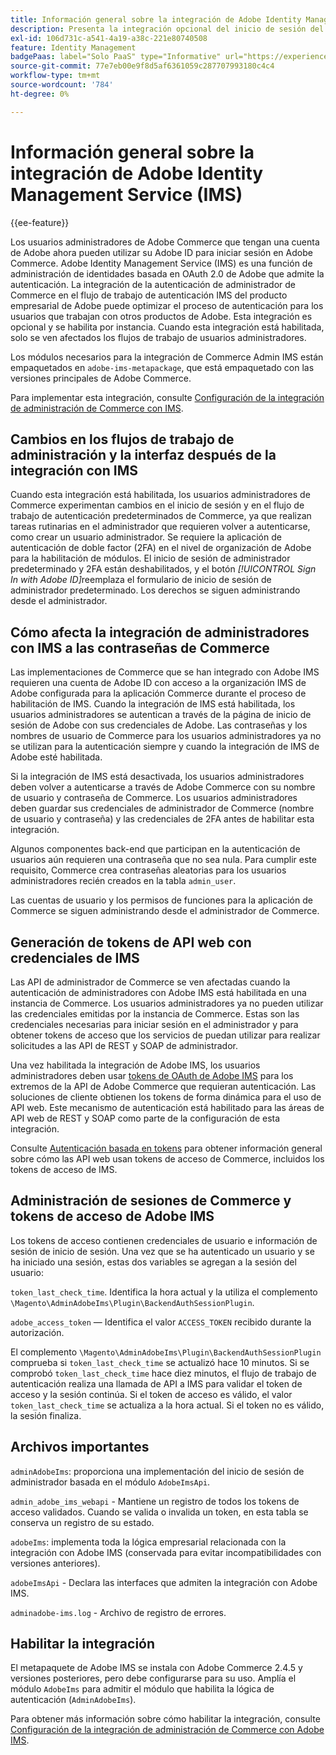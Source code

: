 ```yaml
---
title: Información general sobre la integración de Adobe Identity Management Service (IMS)
description: Presenta la integración opcional del inicio de sesión del administrador de Adobe Commerce con Adobe IMS
exl-id: 106d731c-a541-4a19-a38c-221e80740508
feature: Identity Management
badgePaas: label="Solo PaaS" type="Informative" url="https://experienceleague.adobe.com/en/docs/commerce/user-guides/product-solutions" tooltip="Se aplica solo a proyectos de Adobe Commerce en la nube (infraestructura PaaS administrada por Adobe) y a proyectos locales."
source-git-commit: 77e7eb00e9f8d5af6361059c287707993180c4c4
workflow-type: tm+mt
source-wordcount: '784'
ht-degree: 0%

---
```


# Información general sobre la integración de Adobe Identity Management Service (IMS)

{{ee-feature}}

Los usuarios administradores de Adobe Commerce que tengan una cuenta de Adobe ahora pueden utilizar su Adobe ID para iniciar sesión en Adobe Commerce. Adobe Identity Management Service (IMS) es una función de administración de identidades basada en OAuth 2.0 de Adobe que admite la autenticación. La integración de la autenticación de administrador de Commerce en el flujo de trabajo de autenticación IMS del producto empresarial de Adobe puede optimizar el proceso de autenticación para los usuarios que trabajan con otros productos de Adobe. Esta integración es opcional y se habilita por instancia. Cuando esta integración está habilitada, solo se ven afectados los flujos de trabajo de usuarios administradores. 

Los módulos necesarios para la integración de Commerce Admin IMS están empaquetados en `adobe-ims-metapackage`, que está empaquetado con las versiones principales de Adobe Commerce.

Para implementar esta integración, consulte [Configuración de la integración de administración de Commerce con IMS](./adobe-ims-config.md).

## Cambios en los flujos de trabajo de administración y la interfaz después de la integración con IMS

Cuando esta integración está habilitada, los usuarios administradores de Commerce experimentan cambios en el inicio de sesión y en el flujo de trabajo de autenticación predeterminados de Commerce, ya que realizan tareas rutinarias en el administrador que requieren volver a autenticarse, como crear un usuario administrador. Se requiere la aplicación de autenticación de doble factor (2FA) en el nivel de organización de Adobe para la habilitación de módulos. El inicio de sesión de administrador predeterminado y 2FA están deshabilitados, y el botón _[!UICONTROL Sign In with Adobe ID]_&#x200B;reemplaza el formulario de inicio de sesión de administrador predeterminado. Los derechos se siguen administrando desde el administrador.

## Cómo afecta la integración de administradores con IMS a las contraseñas de Commerce

Las implementaciones de Commerce que se han integrado con Adobe IMS requieren una cuenta de Adobe ID con acceso a la organización IMS de Adobe configurada para la aplicación Commerce durante el proceso de habilitación de IMS.  Cuando la integración de IMS está habilitada, los usuarios administradores se autentican a través de la página de inicio de sesión de Adobe con sus credenciales de Adobe. Las contraseñas y los nombres de usuario de Commerce para los usuarios administradores ya no se utilizan para la autenticación siempre y cuando la integración de IMS de Adobe esté habilitada.

Si la integración de IMS está desactivada, los usuarios administradores deben volver a autenticarse a través de Adobe Commerce con su nombre de usuario y contraseña de Commerce. Los usuarios administradores deben guardar sus credenciales de administrador de Commerce (nombre de usuario y contraseña) y las credenciales de 2FA antes de habilitar esta integración.

Algunos componentes back-end que participan en la autenticación de usuarios aún requieren una contraseña que no sea nula. Para cumplir este requisito, Commerce crea contraseñas aleatorias para los usuarios administradores recién creados en la tabla `admin_user`.

Las cuentas de usuario y los permisos de funciones para la aplicación de Commerce se siguen administrando desde el administrador de Commerce.


## Generación de tokens de API web con credenciales de IMS

Las API de administrador de Commerce se ven afectadas cuando la autenticación de administradores con Adobe IMS está habilitada en una instancia de Commerce. Los usuarios administradores ya no pueden utilizar las credenciales emitidas por la instancia de Commerce. Estas son las credenciales necesarias para iniciar sesión en el administrador y para obtener tokens de acceso que los servicios de puedan utilizar para realizar solicitudes a las API de REST y SOAP de administrador.

Una vez habilitada la integración de Adobe IMS, los usuarios administradores deben usar [tokens de OAuth de Adobe IMS](https://developer.adobe.com/developer-console/docs/guides/authentication/OAuthIntegration/) para los extremos de la API de Adobe Commerce que requieran autenticación. Las soluciones de cliente obtienen los tokens de forma dinámica para el uso de API web. Este mecanismo de autenticación está habilitado para las áreas de API web de REST y SOAP como parte de la configuración de esta integración.

Consulte [Autenticación basada en tokens](https://developer.adobe.com/commerce/webapi/get-started/authentication/gs-authentication-token/) para obtener información general sobre cómo las API web usan tokens de acceso de Commerce, incluidos los tokens de acceso de IMS.

## Administración de sesiones de Commerce y tokens de acceso de Adobe IMS

Los tokens de acceso contienen credenciales de usuario e información de sesión de inicio de sesión. Una vez que se ha autenticado un usuario y se ha iniciado una sesión, estas dos variables se agregan a la sesión del usuario:

`token_last_check_time`. Identifica la hora actual y la utiliza el complemento `\Magento\AdminAdobeIms\Plugin\BackendAuthSessionPlugin`.

`adobe_access_token` — Identifica el valor `ACCESS_TOKEN` recibido durante la autorización.

El complemento `\Magento\AdminAdobeIms\Plugin\BackendAuthSessionPlugin` comprueba si `token_last_check_time` se actualizó hace 10 minutos. Si se comprobó `token_last_check_time` hace diez minutos, el flujo de trabajo de autenticación realiza una llamada de API a IMS para validar el token de acceso y la sesión continúa. Si el token de acceso es válido, el valor `token_last_check_time` se actualiza a la hora actual. Si el token no es válido, la sesión finaliza.

## Archivos importantes

`adminAdobeIms`: proporciona una implementación del inicio de sesión de administrador basada en el módulo `AdobeImsApi`.

`admin_adobe_ims_webapi` - Mantiene un registro de todos los tokens de acceso validados. Cuando se valida o invalida un token, en esta tabla se conserva un registro de su estado.

`adobeIms`: implementa toda la lógica empresarial relacionada con la integración con Adobe IMS (conservada para evitar incompatibilidades con versiones anteriores).

`adobeImsApi` - Declara las interfaces que admiten la integración con Adobe IMS.

`adminadobe-ims.log` - Archivo de registro de errores.

## Habilitar la integración

El metapaquete de Adobe IMS se instala con Adobe Commerce 2.4.5 y versiones posteriores, pero debe configurarse para su uso. Amplía el módulo `AdobeIms` para admitir el módulo que habilita la lógica de autenticación (`AdminAdobeIms`).

Para obtener más información sobre cómo habilitar la integración, consulte [Configuración de la integración de administración de Commerce con Adobe IMS](./adobe-ims-config.md).
